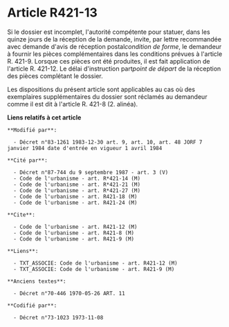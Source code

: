 # Article R421-13

Si le dossier est incomplet, l'autorité compétente pour statuer, dans les quinze jours de la réception de la demande, invite,
par lettre recommandée avec demande d'avis de réception postal*condition de forme*, le demandeur à fournir les pièces
complémentaires dans les conditions prévues à l'article R. 421-9. Lorsque ces pièces ont été produites, il est fait
application de l'article R. 421-12. Le délai d'instruction part*point de départ* de la réception des pièces complétant le
dossier.

Les dispositions du présent article sont applicables au cas où des exemplaires supplémentaires du dossier sont réclamés au
demandeur comme il est dit à l'article R. 421-8 (2. alinéa).

**Liens relatifs à cet article**

	**Modifié par**:

	  - Décret n°83-1261 1983-12-30 art. 9, art. 10, art. 48 JORF 7 janvier 1984 date d'entrée en vigueur 1 avril 1984

	**Cité par**:

	  - Décret n°87-744 du 9 septembre 1987 - art. 3 (V)
	  - Code de l'urbanisme - art. R*421-14 (M)
	  - Code de l'urbanisme - art. R*421-21 (M)
	  - Code de l'urbanisme - art. R*421-27 (M)
	  - Code de l'urbanisme - art. R421-18 (M)
	  - Code de l'urbanisme - art. R421-24 (M)

	**Cite**:

	  - Code de l'urbanisme - art. R421-12 (M)
	  - Code de l'urbanisme - art. R421-8 (M)
	  - Code de l'urbanisme - art. R421-9 (M)

	**Liens**:

	  - TXT_ASSOCIE: Code de l'urbanisme - art. R421-12 (M)
	  - TXT_ASSOCIE: Code de l'urbanisme - art. R421-9 (M)

	**Anciens textes**:

	  - Décret n°70-446 1970-05-26 ART. 11

	**Codifié par**:

	  - Décret n°73-1023 1973-11-08
